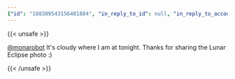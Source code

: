 ```yaml
---
{"id": "108309543156481884", "in_reply_to_id": null, "in_reply_to_account_id": "18311", "sensitive": false, "spoiler_text": "", "visibility": "unlisted", "language": "en", "replies_count": 0, "reblogs_count": 0, "favourites_count": 1, "edited_at": null, "reblog": null, "application": {"name": "Tusky", "website": "https://tusky.app"}, "account": {"id": "108219415927856966", "username": "brozek", "acct": "brozek", "display_name": "Brandon Rozek", "url": "https://fosstodon.org/@brozek", "avatar": "https://cdn.fosstodon.org/accounts/avatars/108/219/415/927/856/966/original/bae9f46f23936e79.jpg", "avatar_static": "https://cdn.fosstodon.org/accounts/avatars/108/219/415/927/856/966/original/bae9f46f23936e79.jpg", "header": "https://fosstodon.org/headers/original/missing.png", "header_static": "https://fosstodon.org/headers/original/missing.png", "noindex": true}, "media_attachments": [], "mentions": [{"id": "18311", "username": "monarobot", "url": "https://mastodon.art/@monarobot", "acct": "monarobot@mastodon.art"}], "tags": [], "emojis": [], "card": null, "poll": null, "syndication": "https://fosstodon.org/@brozek/108309543156481884", "date": "2022-05-16T03:41:12.485Z"}
---
```

{{< unsafe >}}
<p><span class="h-card"><a href="https://mastodon.art/@monarobot" class="u-url mention">@<span>monarobot</span></a></span> It&#39;s cloudy where I am at tonight. Thanks for sharing the Lunar Eclipse photo :)</p>
{{< /unsafe >}}
